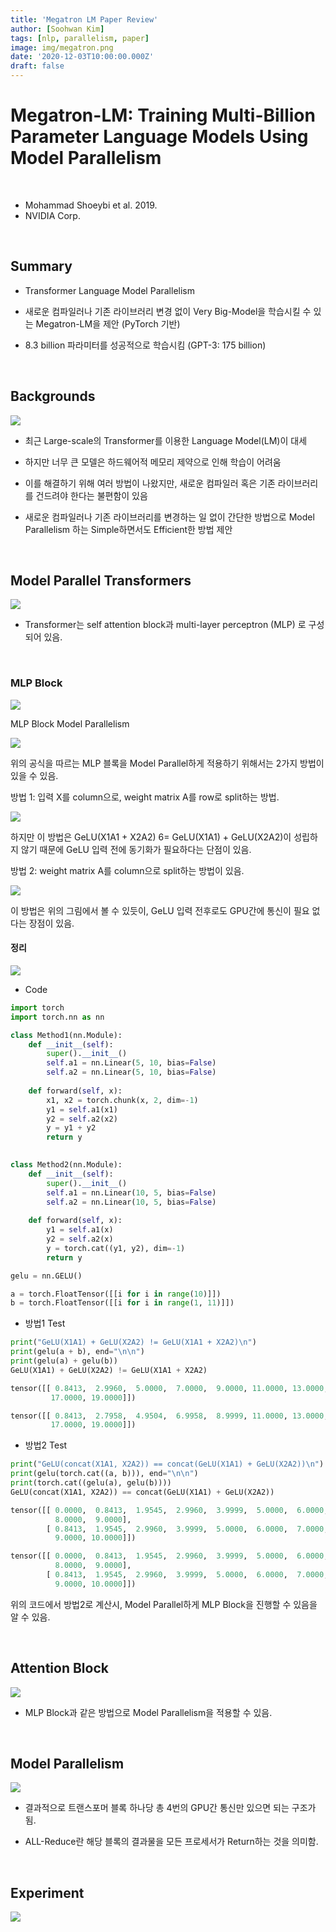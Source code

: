 ```yaml
---
title: 'Megatron LM Paper Review'
author: [Soohwan Kim]
tags: [nlp, parallelism, paper]
image: img/megatron.png
date: '2020-12-03T10:00:00.000Z'
draft: false
---
```


# Megatron-LM: Training Multi-Billion Parameter Language Models Using Model Parallelism

​

- Mohammad Shoeybi et al. 2019.
- NVIDIA Corp.

​

## Summary

- Transformer Language Model Parallelism

- 새로운 컴파일러나 기존 라이브러리 변경 없이 Very Big-Model을 학습시킬 수 있는 Megatron-LM을 제안 (PyTorch 기반)

- 8.3 billion 파라미터를 성공적으로 학습시킴 (GPT-3: 175 billion)

​

## Backgrounds
  
<img src="https://user-images.githubusercontent.com/42150335/106808382-a9424500-66ad-11eb-9058-98716b94ae40.png">

- 최근 Large-scale의 Transformer를 이용한 Language Model(LM)이 대세

- 하지만 너무 큰 모델은 하드웨어적 메모리 제약으로 인해 학습이 어려움

- 이를 해결하기 위해 여러 방법이 나왔지만, 새로운 컴파일러 혹은 기존 라이브러리를 건드려야 한다는 불편함이 있음

- 새로운 컴파일러나 기존 라이브러리를 변경하는 일 없이 간단한 방법으로 Model Parallelism 하는 Simple하면서도 Efficient한 방법 제안

​

## Model Parallel Transformers

<img src="https://xiandong79.github.io/downloads/ddl1.png">

- Transformer는 self attention block과 multi-layer perceptron (MLP) 로 구성되어 있음.

​

### MLP Block

<img src="https://user-images.githubusercontent.com/42150335/106810444-49996900-66b0-11eb-866b-062a4cad3eb6.png">

MLP Block Model Parallelism

<img src="https://user-images.githubusercontent.com/42150335/106808899-59b04900-66ae-11eb-93a8-58d180bc1a70.png">

위의 공식을 따르는 MLP 블록을 Model Parallel하게 적용하기 위해서는 2가지 방법이 있을 수 있음.

방법 1: 입력 X를 column으로, weight matrix A를 row로 split하는 방법.
  
<img src="https://user-images.githubusercontent.com/42150335/106809185-b6136880-66ae-11eb-87d7-693a2d5e56b7.png">

하지만 이 방법은 GeLU(X1A1 + X2A2) 6= GeLU(X1A1) + GeLU(X2A2)이 성립하지 않기 때문에 GeLU 입력 전에 동기화가 필요하다는 단점이 있음.

방법 2: weight matrix A를 column으로 split하는 방법이 있음.
  
<img src="https://user-images.githubusercontent.com/42150335/106810580-85ccc980-66b0-11eb-88a5-acfbbb46c111.png">

이 방법은 위의 그림에서 볼 수 있듯이, GeLU 입력 전후로도 GPU간에 통신이 필요 없다는 장점이 있음.

#### 정리

<img src="https://user-images.githubusercontent.com/42150335/106809827-7ef18700-66af-11eb-903b-ed0db12c2897.png">

- Code
```python
import torch
import torch.nn as nn

class Method1(nn.Module):
    def __init__(self):
        super().__init__()
        self.a1 = nn.Linear(5, 10, bias=False)
        self.a2 = nn.Linear(5, 10, bias=False)
    
    def forward(self, x):
        x1, x2 = torch.chunk(x, 2, dim=-1)
        y1 = self.a1(x1)
        y2 = self.a2(x2)
        y = y1 + y2
        return y
    

class Method2(nn.Module):
    def __init__(self):
        super().__init__()
        self.a1 = nn.Linear(10, 5, bias=False)
        self.a2 = nn.Linear(10, 5, bias=False)
    
    def forward(self, x):
        y1 = self.a1(x)
        y2 = self.a2(x)
        y = torch.cat((y1, y2), dim=-1)
        return y

gelu = nn.GELU()

a = torch.FloatTensor([[i for i in range(10)]])
b = torch.FloatTensor([[i for i in range(1, 11)]])
```
- 방법1 Test
```python
print("GeLU(X1A1) + GeLU(X2A2) != GeLU(X1A1 + X2A2)\n")
print(gelu(a + b), end="\n\n")
print(gelu(a) + gelu(b))
GeLU(X1A1) + GeLU(X2A2) != GeLU(X1A1 + X2A2)

tensor([[ 0.8413,  2.9960,  5.0000,  7.0000,  9.0000, 11.0000, 13.0000, 15.0000,
         17.0000, 19.0000]])

tensor([[ 0.8413,  2.7958,  4.9504,  6.9958,  8.9999, 11.0000, 13.0000, 15.0000,
         17.0000, 19.0000]])
```

- 방법2 Test
```python
print("GeLU(concat(X1A1, X2A2)) == concat(GeLU(X1A1) + GeLU(X2A2))\n")
print(gelu(torch.cat((a, b))), end="\n\n")
print(torch.cat((gelu(a), gelu(b))))
GeLU(concat(X1A1, X2A2)) == concat(GeLU(X1A1) + GeLU(X2A2))

tensor([[ 0.0000,  0.8413,  1.9545,  2.9960,  3.9999,  5.0000,  6.0000,  7.0000,
          8.0000,  9.0000],
        [ 0.8413,  1.9545,  2.9960,  3.9999,  5.0000,  6.0000,  7.0000,  8.0000,
          9.0000, 10.0000]])

tensor([[ 0.0000,  0.8413,  1.9545,  2.9960,  3.9999,  5.0000,  6.0000,  7.0000,
          8.0000,  9.0000],
        [ 0.8413,  1.9545,  2.9960,  3.9999,  5.0000,  6.0000,  7.0000,  8.0000,
          9.0000, 10.0000]])
```
위의 코드에서 방법2로 계산시, Model Parallel하게 MLP Block을 진행할 수 있음을 알 수 있음.

​

## Attention Block
<img src="https://user-images.githubusercontent.com/42150335/106810472-55852b00-66b0-11eb-8f4c-a0c9eca9ef28.png">

- MLP Block과 같은 방법으로 Model Parallelism을 적용할 수 있음.

​

## Model Parallelism
<img src="https://user-images.githubusercontent.com/42150335/106812317-d6452680-66b2-11eb-88f7-76b1b62fade0.png">

- 결과적으로 트랜스포머 블록 하나당 총 4번의 GPU간 통신만 있으면 되는 구조가 됨.

- ALL-Reduce란 해당 블록의 결과물을 모든 프로세서가 Return하는 것을 의미함.

​

## Experiment
<img src="https://user-images.githubusercontent.com/42150335/106813129-f0cbcf80-66b3-11eb-9597-5a6249bf49e0.png">


​
